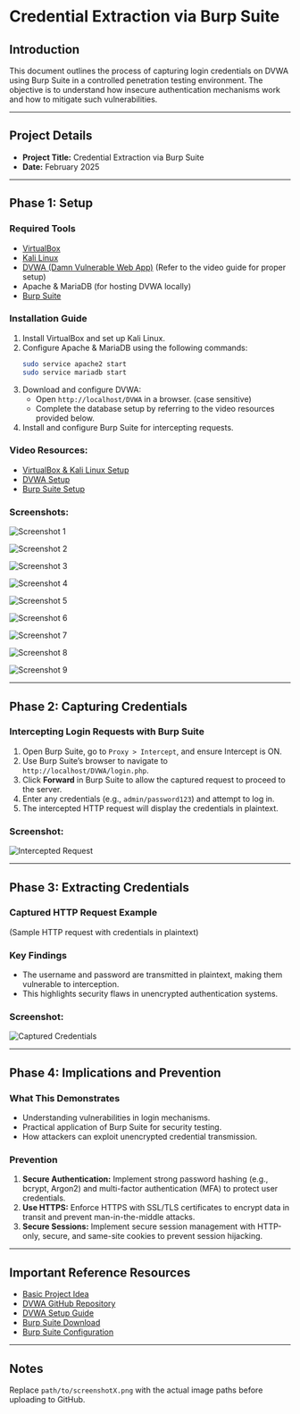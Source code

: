 # Credential Extraction via Burp Suite

## Introduction
This document outlines the process of capturing login credentials on DVWA using Burp Suite in a controlled penetration testing environment. The objective is to understand how insecure authentication mechanisms work and how to mitigate such vulnerabilities.

---

## Project Details
- **Project Title:** Credential Extraction via Burp Suite
- **Date:** February 2025

---

## Phase 1: Setup

### Required Tools
- [VirtualBox](https://www.virtualbox.org/)
- [Kali Linux](https://www.kali.org/get-kali/#kali-platforms)
- [DVWA (Damn Vulnerable Web App)](https://github.com/digininja/DVWA) (Refer to the video guide for proper setup)
- Apache & MariaDB (for hosting DVWA locally)
- [Burp Suite](https://portswigger.net/burp/documentation/desktop/getting-started/download-and-install)

### Installation Guide
1. Install VirtualBox and set up Kali Linux.
2. Configure Apache & MariaDB using the following commands:
   ```sh
   sudo service apache2 start    
   sudo service mariadb start  
   ```
3. Download and configure DVWA:
   - Open `http://localhost/DVWA` in a browser. (case sensitive)
   - Complete the database setup by referring to the video resources provided below.
4. Install and configure Burp Suite for intercepting requests.

### Video Resources:
- [VirtualBox & Kali Linux Setup](https://www.youtube.com/watch?v=wCEPusruqQM)
- [DVWA Setup](https://www.youtube.com/watch?v=WkyDxNJkgQ4)
- [Burp Suite Setup](https://www.youtube.com/watch?v=ZWKqxQF6aow&t=21s)

### Screenshots:
![Screenshot 1](Images/1.png)

![Screenshot 2](Images/2.png)

![Screenshot 3](Images/3.png)

![Screenshot 4](Images/4.png)

![Screenshot 5](Images/5.png)

![Screenshot 6](Images/6.png)

![Screenshot 7](Images/7.png)

![Screenshot 8](Images/8.png)

![Screenshot 9](Images/9.png)

---

## Phase 2: Capturing Credentials

### Intercepting Login Requests with Burp Suite
1. Open Burp Suite, go to `Proxy > Intercept`, and ensure Intercept is ON.
2. Use Burp Suite’s browser to navigate to `http://localhost/DVWA/login.php`.
3. Click **Forward** in Burp Suite to allow the captured request to proceed to the server.
4. Enter any credentials (e.g., `admin/password123`) and attempt to log in.
5. The intercepted HTTP request will display the credentials in plaintext.

### Screenshot:
![Intercepted Request](path/to/screenshot2.png)

---

## Phase 3: Extracting Credentials

### Captured HTTP Request Example
(Sample HTTP request with credentials in plaintext)

### Key Findings
- The username and password are transmitted in plaintext, making them vulnerable to interception.
- This highlights security flaws in unencrypted authentication systems.

### Screenshot:
![Captured Credentials](path/to/screenshot3.png)

---

## Phase 4: Implications and Prevention

### What This Demonstrates
- Understanding vulnerabilities in login mechanisms.
- Practical application of Burp Suite for security testing.
- How attackers can exploit unencrypted credential transmission.

### Prevention
1. **Secure Authentication:** Implement strong password hashing (e.g., bcrypt, Argon2) and multi-factor authentication (MFA) to protect user credentials.
2. **Use HTTPS:** Enforce HTTPS with SSL/TLS certificates to encrypt data in transit and prevent man-in-the-middle attacks.
3. **Secure Sessions:** Implement secure session management with HTTP-only, secure, and same-site cookies to prevent session hijacking.

---

## Important Reference Resources
- [Basic Project Idea](https://www.instagram.com/reel/DGBWj5LtEOs/?igsh=NHV3bmc0Zm5ybzFi)
- [DVWA GitHub Repository](https://github.com/digininja/DVWA)
- [DVWA Setup Guide](https://www.youtube.com/watch?v=WkyDxNJkgQ4)
- [Burp Suite Download](https://portswigger.net/burp/documentation/desktop/getting-started/download-and-install)
- [Burp Suite Configuration](https://www.youtube.com/watch?v=ZWKqxQF6aow&t=21s)

---

## Notes
Replace `path/to/screenshotX.png` with the actual image paths before uploading to GitHub.

